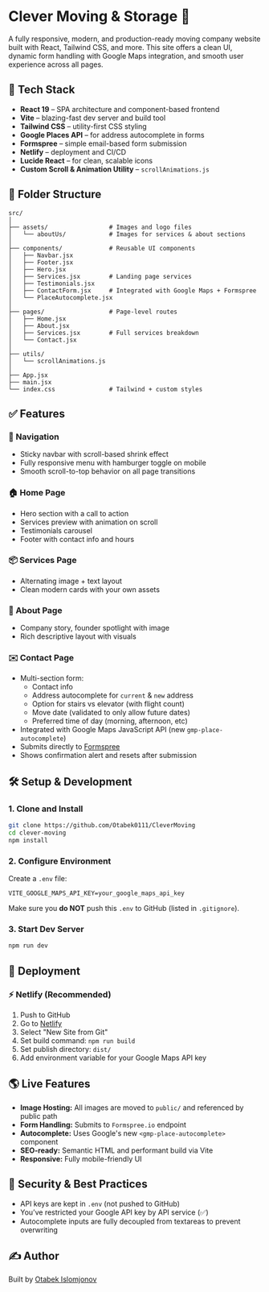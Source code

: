# Clever Moving & Storage 🚚

A fully responsive, modern, and production-ready moving company website built with React, Tailwind CSS, and more. This site offers a clean UI, dynamic form handling with Google Maps integration, and smooth user experience across all pages.

## 🧱 Tech Stack

- **React 19** – SPA architecture and component-based frontend
- **Vite** – blazing-fast dev server and build tool
- **Tailwind CSS** – utility-first CSS styling
- **Google Places API** – for address autocomplete in forms
- **Formspree** – simple email-based form submission
- **Netlify** – deployment and CI/CD
- **Lucide React** – for clean, scalable icons
- **Custom Scroll & Animation Utility** – `scrollAnimations.js`

## 📁 Folder Structure

```
src/
│
├── assets/                 # Images and logo files
│   └── aboutUs/            # Images for services & about sections
│
├── components/             # Reusable UI components
│   ├── Navbar.jsx
│   ├── Footer.jsx
│   ├── Hero.jsx
│   ├── Services.jsx        # Landing page services
│   ├── Testimonials.jsx
│   ├── ContactForm.jsx     # Integrated with Google Maps + Formspree
│   └── PlaceAutocomplete.jsx
│
├── pages/                  # Page-level routes
│   ├── Home.jsx
│   ├── About.jsx
│   ├── Services.jsx        # Full services breakdown
│   └── Contact.jsx
│
├── utils/
│   └── scrollAnimations.js
│
├── App.jsx
├── main.jsx
└── index.css               # Tailwind + custom styles
```

## ✅ Features

### 🔗 Navigation
- Sticky navbar with scroll-based shrink effect
- Fully responsive menu with hamburger toggle on mobile
- Smooth scroll-to-top behavior on all page transitions

### 🏠 Home Page
- Hero section with a call to action
- Services preview with animation on scroll
- Testimonials carousel
- Footer with contact info and hours

### 📦 Services Page
- Alternating image + text layout
- Clean modern cards with your own assets

### 🧍 About Page
- Company story, founder spotlight with image
- Rich descriptive layout with visuals

### ✉️ Contact Page
- Multi-section form:
  - Contact info
  - Address autocomplete for `current` & `new` address
  - Option for stairs vs elevator (with flight count)
  - Move date (validated to only allow future dates)
  - Preferred time of day (morning, afternoon, etc)
- Integrated with Google Maps JavaScript API (new `gmp-place-autocomplete`)
- Submits directly to [Formspree](https://formspree.io)
- Shows confirmation alert and resets after submission

## 🛠️ Setup & Development

### 1. Clone and Install
```bash
git clone https://github.com/Otabek0111/CleverMoving
cd clever-moving
npm install
```

### 2. Configure Environment
Create a `.env` file:
```
VITE_GOOGLE_MAPS_API_KEY=your_google_maps_api_key
```

Make sure you **do NOT** push this `.env` to GitHub (listed in `.gitignore`).

### 3. Start Dev Server
```bash
npm run dev
```

## 🚀 Deployment

### ⚡ Netlify (Recommended)
1. Push to GitHub
2. Go to [Netlify](https://app.netlify.com/)
3. Select "New Site from Git"
4. Set build command: `npm run build`
5. Set publish directory: `dist/`
6. Add environment variable for your Google Maps API key

## 🌎 Live Features

- **Image Hosting:** All images are moved to `public/` and referenced by public path
- **Form Handling:** Submits to `Formspree.io` endpoint
- **Autocomplete:** Uses Google's new `<gmp-place-autocomplete>` component
- **SEO-ready:** Semantic HTML and performant build via Vite
- **Responsive:** Fully mobile-friendly UI

## 🔐 Security & Best Practices

- API keys are kept in `.env` (not pushed to GitHub)
- You’ve restricted your Google API key by API service (✅)
- Autocomplete inputs are fully decoupled from textareas to prevent overwriting

## ✍️ Author

Built by [Otabek Islomjonov](mailto:clevermovingnyc@gmail.com)